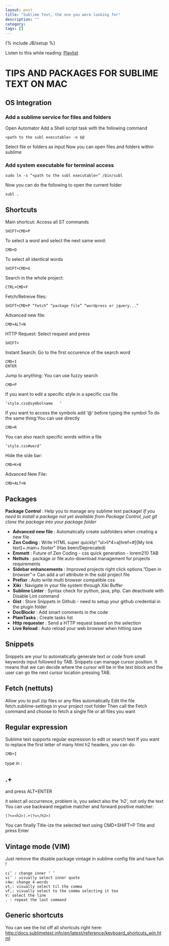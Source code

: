 ```yaml
---
layout: post
title: "Sublime Text, the one you were looking for"
description: ""
category: 
tags: []
---
```

{% include JB/setup %}


Listen to this while reading: [Playlist](http://grooveshark.com/#!/mime29/collection/favorites)

# TIPS AND PACKAGES FOR SUBLIME TEXT ON MAC

## OS Integration

### Add a sublime service for files and folders

Open Automator
Add a Shell script task with the following command

    <path to the subl executable> -n $@

Select file or folders as input
Now you can open files and folders within sublime

### Add system executable for terminal access

    sudo ln -s “<path to the subl executable>” /bin/subl

Now you can do the following to open the current folder

    subl .


## Shortcuts

Main shortcut: Access all ST commands

    SHIFT+CMD+P

To select a word and select the next same word: 

    CMD+D

To select all identical words

    SHIFT+CMD+G

Search in the whole project: 

    CTRL+CMD+F

Fetch/Retreive files: 

    SHIFT+CMD+P “fetch” “package file” “wordpress or jquery...”

Advanced new file: 

    CMD+ALT+N

HTTP Request: Select request and press

    SHIFT+

Instant Search: Go to the first occurence of the search word

    CMD+I
    ENTER

Jump to anything: You can use fuzzy search

    CMD+P

If you want to edit a specific style in a specific css file

    ‘style.css@symbolname   ‘

If you want to access the symbols add ‘@’ before typing the symbol
To do the same thing:You can use directly

    CMD+R

You can also reach specific words within a file

    ‘style.css#word‘

Hide the side bar:

    CMD+K+B

Advanced New File:

    CMD+ALT+N


## Packages

**Package Control** :  Help you to manage any sublime text package!
_If you need to install a package not yet available from Package Control, just git clone the package into your package folder_

* **Advanced new file** : Automatically create subfolders when creating a new file
* **Zen Coding** :  Write HTML super quickly! “ul>li*4>a[href=#]{My link text}+.main+.footer” (Has been/Deprecated)
* **Emmett** : Future of Zen Coding - css quick generation - lorem210 TAB
* **Nettuts** : package or file auto-download management for projects requirements
* **Sidebar enhancements** : Improved projects right click options.”Open in browser”-> Can add a url attribute in the subl project file
* **Prefixr** :  Auto write multi browser compatible css
* **Xiki** : Navigate in your file system through Xiki Buffer
* **Sublime Linter** : Syntax check for python, java, php. Can deactivate with Disable Lint command
* **Gist** : Store Snippets in Github - need to setup your github credential in the plugin folder
* **DocBlockr** : Add smart comments in the code
* **PlainTasks** : Create tasks list
* **Http requester** : Send a HTTP request based on the selection
* **Live Reload** : Auto reload your web browser when hitting save


## Snippets

Snippets are your to automatically generate text or code from small keywords input followed by TAB.
Snippets can manage cursor position. It means that we can decide where the cursor will be in the text block and the user can go the next cursor location pressing TAB.


## Fetch (nettuts)

Allow you to pull zip files or any files automatically 
Edit the file fetch.sublime-settings in your project root folder
Then call the Fetch command and choose to fetch a single file or all files you want


## Regular expression

Sublime text supports regular expression to edit or search text
If you want to replace the first letter of many html h2 headers, you can do:

    CMD+I

type in : 
    <h2>.+</h2> and press ALT+ENTER

it select all occurrence, problem is, you select also the 'h2', not only the text
You can use backward negative matcher and forward positive matcher:

    (?<=<h2>).+(?=</h2>)

You can finally Title-ize the selected text using CMD+SHIFT+P Title and press Enter


## Vintage mode (VIM)

Just remove the disable package vintage in sublime config file and have fun !

    ci’ : change inner ‘ ’
    vi’ : visually select inner quote
    c4w: change 4 words
    vt,: visually select til the comma
    vf,: visually select to the comma selecting it too
    V: select the line
    . : repeat the last command


## Generic shortcuts

You can see the list off all shortcuts right here:
http://docs.sublimetext.info/en/latest/reference/keyboard_shortcuts_win.html



